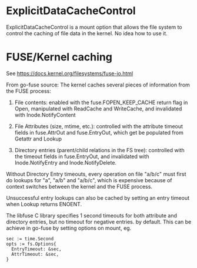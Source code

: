 # ExplicitDataCacheControl

ExplicitDataCacheControl is a mount option that allows the file system to
control the caching of file data in the kernel. No idea how to use it.



# FUSE/Kernel caching

See https://docs.kernel.org/filesystems/fuse-io.html

From go-fuse source:
The kernel caches several pieces of information from the FUSE process:

1. File contents: enabled with the fuse.FOPEN_KEEP_CACHE return flag
in Open, manipulated with ReadCache and WriteCache, and invalidated
with Inode.NotifyContent

2. File Attributes (size, mtime, etc.): controlled with the
attribute timeout fields in fuse.AttrOut and fuse.EntryOut, which
get be populated from Getattr and Lookup

3. Directory entries (parent/child relations in the FS tree):
controlled with the timeout fields in fuse.EntryOut, and
invalidated with Inode.NotifyEntry and Inode.NotifyDelete.

Without Directory Entry timeouts, every operation on file "a/b/c"
must first do lookups for "a", "a/b" and "a/b/c", which is
expensive because of context switches between the kernel and the
FUSE process.

Unsuccessful entry lookups can also be cached by setting an entry
timeout when Lookup returns ENOENT.

The libfuse C library specifies 1 second timeouts for both
attribute and directory entries, but no timeout for negative
entries. by default. This can be achieve in go-fuse by setting
options on mount, eg.

	sec := time.Second
	opts := fs.Options{
	  EntryTimeout: &sec,
	  AttrTimeout: &sec,
	}
